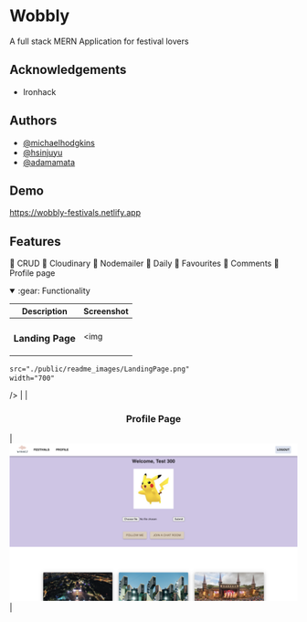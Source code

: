 
# Wobbly

A full stack MERN Application for festival lovers

## Acknowledgements

 - Ironhack
 

## Authors

- [@michaelhodgkins](https://github.com/michaelhodgkins)
- [@hsinjuyu](https://github.com/ci6803)
- [@adamamata](https://github.com/adamamata)


## Demo

https://wobbly-festivals.netlify.app


## Features
:ferris_wheel: CRUD
:ferris_wheel: Cloudinary
:ferris_wheel: Nodemailer 
:ferris_wheel: Daily 
:ferris_wheel: Favourites 
:ferris_wheel: Comments 
:ferris_wheel: Profile page 

<details open>
  <summary>:gear: Functionality</summary>

  |   Description | Screenshot | 
  |:-------------:| -----------|
  | <h3>Landing Page</h3> | <img
    src="./public/readme_images/LandingPage.png"
    width="700"
  /> |
  | <h3 align="center">Profile Page</h3> | <img
    src="./public/readme_images/Profile Page.png"
    width="700"
  /> |
</details>


